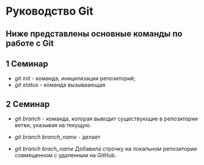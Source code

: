 # Руководство Git
## Ниже представлены основные команды по работе с Git
## 1 Семинар

* *git init* - команда, иницилизации репозиторий;
* *git status* - команда вызываающая

## 2 Семинар

* *git branch* - команда, которая выводит существующие в репозитории ветви, указывая на текущую.

* *git branch branch_name* - делает

* *git branch brach_name*
Добавила строчку на локальном репозитории совмещенном с удаленным на GitHub.
